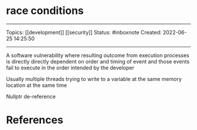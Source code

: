 # race conditions
---
Topics: [[development]] [[security]]
Status: #inboxnote
Created: 2022-06-25 14:25:50

---

A software vulnerability where resulting outcome from execution processes is directly directly dependent on order and timing of event and those events fail to execute in the order intended by the developer

Usually multiple threads trying to write to a variable at the same memory location at the same time

Nullptr de-reference

# References
